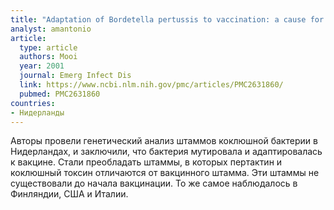 ```yaml
---
title: "Adaptation of Bordetella pertussis to vaccination: a cause for its reemergence?"
analyst: amantonio
article:
  type: article
  authors: Mooi
  year: 2001
  journal: Emerg Infect Dis
  link: https://www.ncbi.nlm.nih.gov/pmc/articles/PMC2631860/
  pubmed: PMC2631860
countries:
- Нидерланды
---
```


Авторы провели генетический анализ штаммов коклюшной бактерии в Нидерландах, и заключили, что бактерия мутировала и адаптировалась к вакцине. Стали преобладать штаммы, в которых пертактин и коклюшный токсин отличаются от вакцинного штамма. Эти штаммы не существовали до начала вакцинации. То же самое наблюдалось в Финляндии, США и Италии.
